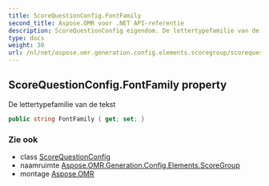 ```yaml
---
title: ScoreQuestionConfig.FontFamily
second_title: Aspose.OMR voor .NET API-referentie
description: ScoreQuestionConfig eigendom. De lettertypefamilie van de tekst
type: docs
weight: 30
url: /nl/net/aspose.omr.generation.config.elements.scoregroup/scorequestionconfig/fontfamily/
---
```

## ScoreQuestionConfig.FontFamily property

De lettertypefamilie van de tekst

```csharp
public string FontFamily { get; set; }
```

### Zie ook

* class [ScoreQuestionConfig](../)
* naamruimte [Aspose.OMR.Generation.Config.Elements.ScoreGroup](../../scorequestionconfig/)
* montage [Aspose.OMR](../../../)


